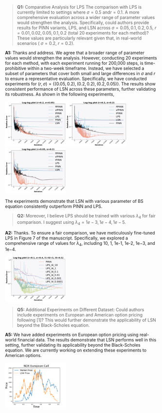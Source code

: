 >**Q1:**  Comparative Analysis for LPS 
The comparison with LPS is currently limited to settings where $\sigma=0.5$ and$r=0.1$. A more comprehensive evaluation across a wider range of parameter values would strengthen the analysis. Specifically, could authors provide results for PINN variants, LPS, and LSN across $\sigma=0.05, 0.1, 0.2, 0.5$, $r=0.01, 0.02, 0.05, 0.1, 0.2$ (total 20 experiments for each method)? These values are particularly relevant given that, in real-world scenarios ( $\sigma=0.2$, $r=0.2$).


**A1:** Thanks and address. We agree that a broader range of parameter values would strengthen the analysis. However, conducting 20 experiments for each method, with each experiment running for 200,000 steps, is time-prohibitive within a two-week timeframe. Instead, we have selected a subset of parameters that cover both small and large differences in $\sigma$ and $r$ to ensure a representative evaluation. Specifically, we have conducted experiments for $(r, \sigma)=\{(0.05, 0.2), (0.2, 0.2), (0.2, 0.05)\}$. The results show consistent performance of LSN across these parameters, further validating its robustness. As shown in the following experiments,

<img src=https://github.com/Anonymous3244/LSN_review/blob/main/Fig/r02sigma005l10001l21l301l4001.png width=200 height=150 /><img src=https://github.com/Anonymous3244/LSN_review/blob/main/Fig/r02sigma02l10001l21l301l4001.png width=200 height=150 /><img src=https://github.com/Anonymous3244/LSN_review/blob/main/Fig/r005simga02l10001l21l301l4001.png width=200 height=150 />


The experiments demonstrate that LSN with various parameter of BS equation consistently outperform PINN and LPS.


>**Q2:** Moreover, I believe LPS should be trained with various $\lambda_4$ for fair comparison. I suggest using $\lambda_4=1e−3, 1e−4, 1e−5$.

**A2:**  Thanks. To ensure a fair comparison, we have meticulously fine-tuned LPS in Figure 7 of the manuscript. Specifically, we explored a comprehensive range of values for $\lambda_4$, including 10, 1, 1e-1, 1e-2, 1e−3, and 1e−4.

<img src=https://github.com/Anonymous3244/LSN_review/blob/main/Fig/fig7_r_01_sigma_04_l4.pdf width=200 height=150 />




>**Q5:** Additional Experiments on Different Dataset: Could authors include experiments on European and American option pricing following [1]? This would further demonstrate the applicability of LSN beyond the Black-Scholes equation.  

**A5:**  We have added experiments on European option pricing using real-world financial data. The results demonstrate that LSN performs well in this setting, further validating its applicability beyond the Black-Scholes equation. We are currently working on extending these experiments to American options.

<img src=https://github.com/Anonymous3244/LSN_review/blob/main/Fig/market.png width=200 height=150 />
